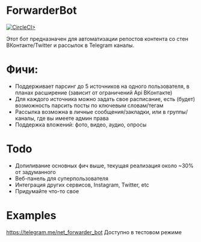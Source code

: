 # ForwarderBot
[![CircleCI>](https://circleci.com/gh/LehaDurotar/ForwarderBot.svg?style=shield)](https://app.circleci.com/pipelines/github/LehaDurotar/ForwarderBot)

Этот бот предназначен для автоматизации репостов контента со стен ВКонтакте/Twitter и рассылок в Telegram каналы. 
# Фичи:
  - Поддерживает парсинг до 5 источников на одного пользователя, в планах расширение (зависит от ограничений Api ВКонтакте) 
  - Для каждого источника можно задать свое расписание, есть (будет) возможность парсить посты по ключевым словам/тегам 
  - Рассылка возможна в личные сообщения/закладки, или в группы/каналы, где вы имеете админ права
  - Поддержка вложений: фото, видео, аудио, опросы
# Todo
  - Допиливание основных фич выше, текущая реализация около ~30% от задуманного
  - Веб-панель для суперпользователя
  - Интеграция других сервисов, Instagram, Twitter, etc
  - Придумайте что-то свое
# Examples
https://telegram.me/net_forwarder_bot
Доступно в тестовом режиме
